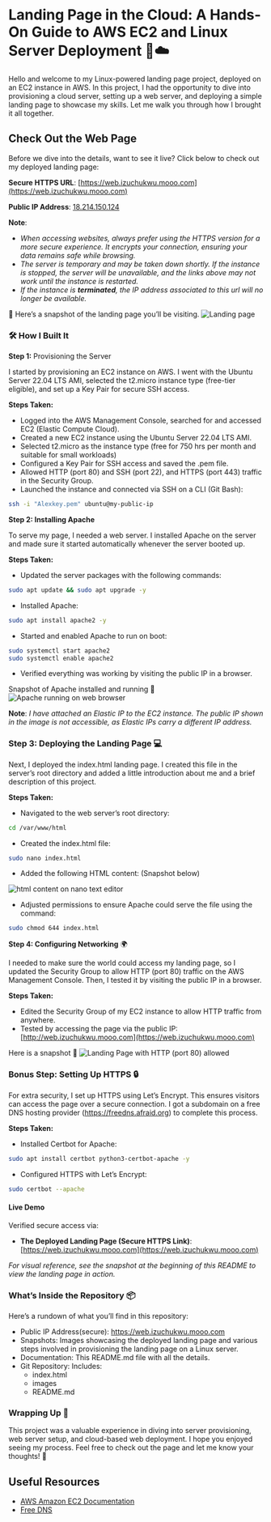 # Landing Page in the Cloud: A Hands-On Guide to AWS EC2 and Linux Server Deployment 🐧☁️

Hello and welcome to my Linux-powered landing page project, deployed on an EC2 instance in AWS. In this project, I had the opportunity to dive into provisioning a cloud server, setting up a web server, and deploying a simple landing page to showcase my skills. Let me walk you through how I brought it all together.
## Check Out the Web Page

Before we dive into the details, want to see it live? Click below to check out my deployed landing page:

**Secure HTTPS URL**: [https://web.izuchukwu.mooo.com](https://web.izuchukwu.mooo.com)

**Public IP Address**: [18.214.150.124](http://18.214.150.124/)

**Note**:
- *When accessing websites, always prefer using the HTTPS version for a more secure experience. It encrypts your connection, ensuring your data remains safe while browsing.* 
- *The server is temporary and may be taken down shortly. If the instance is stopped, the server will be unavailable, and the links above may not work until the instance is restarted.*
- *If the instance is **terminated**, the IP address associated to this url will no longer be available.*

📸 Here’s a snapshot of the landing page you’ll be visiting. 
![Landing page](./images/HTTPS_version_of_HTML_Page.png)


### 🛠️ How I Built It
**Step 1:** Provisioning the Server 

I started by provisioning an EC2 instance on AWS. I went with the Ubuntu Server 22.04 LTS AMI, selected the t2.micro instance type (free-tier eligible), and set up a Key Pair for secure SSH access.

**Steps Taken:**

- Logged into the AWS Management Console, searched for and accessed EC2 (Elastic Compute Cloud).
- Created a new EC2 instance using the Ubuntu Server 22.04 LTS AMI.
- Selected t2.micro as the instance type (free for 750 hrs per month and suitable for small workloads)
- Configured a Key Pair for SSH access and saved the .pem file.
- Allowed HTTP (port 80) and SSH (port 22), and HTTPS (port 443) traffic in the Security Group.
- Launched the instance and connected via SSH on a CLI (Git Bash):

```bash
ssh -i "Alexkey.pem" ubuntu@my-public-ip
```
**Step 2: Installing Apache** 

To serve my page, I needed a web server. I installed Apache on the server and made sure it started automatically whenever the server booted up.

**Steps Taken:**

- Updated the server packages with the following commands:
```bash
sudo apt update && sudo apt upgrade -y
```
- Installed Apache:
```bash
sudo apt install apache2 -y
```
- Started and enabled Apache to run on boot:
```bash
sudo systemctl start apache2
sudo systemctl enable apache2
```
- Verified everything was working by visiting the public IP in a browser. 

Snapshot of Apache installed and running 📸
![Apache running on web browser](./images/Apache2_running.png)

**Note**: 
*I have attached an Elastic IP to the EC2 instance. The public IP shown in the image is not accessible, as Elastic IPs carry a different IP address.*

### Step 3: Deploying the Landing Page 💻

Next, I deployed the index.html landing page. I created this file in the server’s root directory and added a little introduction about me and a brief description of this project.

**Steps Taken:**

- Navigated to the web server’s root directory:
```bash
cd /var/www/html
```
- Created the index.html file:
```bash
sudo nano index.html
```
- Added the following HTML content: (Snapshot below)

![html content on nano text editor](./images/html_content.png)


- Adjusted permissions to ensure Apache could serve the file using the command:
```bash
sudo chmod 644 index.html
```
**Step 4: Configuring Networking** 🌍

I needed to make sure the world could access my landing page, so I updated the Security Group to allow HTTP (port 80) traffic on the AWS Management Console. Then, I tested it by visiting the public IP in a browser.

**Steps Taken:**

- Edited the Security Group of my EC2 instance to allow HTTP traffic from anywhere.
- Tested by accessing the page via the public IP: [http://web.izuchukwu.mooo.com](https://web.izuchukwu.mooo.com)
    
Here is a snapshot 📸
![Landing Page with HTTP (port 80) allowed](./images/Deployed_HTML_page.png)


### Bonus Step: Setting Up HTTPS 🔒

For extra security, I set up HTTPS using Let’s Encrypt. This ensures visitors can access the page over a secure connection. I got a subdomain on a free DNS hosting provider (https://freedns.afraid.org) to complete this process.

**Steps Taken:**

- Installed Certbot for Apache:
```bash
sudo apt install certbot python3-certbot-apache -y
```
- Configured HTTPS with Let’s Encrypt:
```bash
sudo certbot --apache
```
    
#### Live Demo
Verified secure access via:

- **The Deployed Landing Page (Secure HTTPS Link)**: [https://web.izuchukwu.mooo.com](https://web.izuchukwu.mooo.com)

*For visual reference, see the snapshot at the beginning of this README to view the landing page in action.*



### What’s Inside the Repository 📦 
Here’s a rundown of what you’ll find in this repository:

- Public IP Address(secure): https://web.izuchukwu.mooo.com
- Snapshots: Images showcasing the deployed landing page and various steps involved in provisioning the landing page on a Linux server.
- Documentation: This README.md file with all the details.
- Git Repository: Includes:
    - index.html
    - images
    - README.md

### Wrapping Up 🏁 
This project was a valuable experience in diving into server provisioning, web server setup, and cloud-based web deployment. I hope you enjoyed seeing my process. Feel free to check out the page and let me know your thoughts! 💬

## Useful Resources

- [AWS Amazon EC2 Documentation](https://docs.aws.amazon.com/ec2/)
- [Free DNS ](https://freedns.afraid.org/)